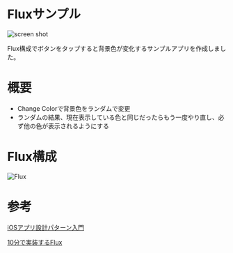 # Fluxサンプル

![screen shot](https://github.com/uzumaki-inc/iOS_architecture_samplecode/blob/master/04/image/ScreenShot.png)

Flux構成でボタンをタップすると背景色が変化するサンプルアプリを作成しました。

# 概要

* Change Colorで背景色をランダムで変更
* ランダムの結果、現在表示している色と同じだったらもう一度やり直し、必ず他の色が表示されるようにする

# Flux構成

![Flux](https://github.com/uzumaki-inc/iOS_architecture_samplecode/blob/master/04/image/Flux.jpeg)




# 参考

[iOSアプリ設計パターン入門](https://peaks.cc/books/iOS_architecture)

[10分で実装するFlux](http://azu.github.io/slide/react-meetup/flux.html)